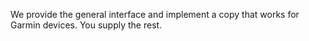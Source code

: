 We provide the general interface and implement a copy that works for Garmin devices.  You supply the rest.